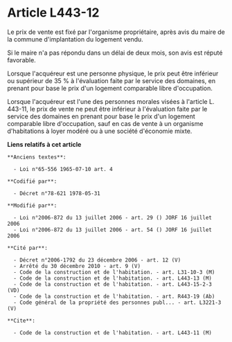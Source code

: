 # Article L443-12

Le prix de vente est fixé par l'organisme propriétaire, après avis du maire de la commune d'implantation du logement vendu.

Si le maire n'a pas répondu dans un délai de deux mois, son avis est réputé favorable.

Lorsque l'acquéreur est une personne physique, le prix peut être inférieur ou supérieur de 35 % à l'évaluation faite par le
service des domaines, en prenant pour base le prix d'un logement comparable libre d'occupation.

Lorsque l'acquéreur est l'une des personnes morales visées à l'article L. 443-11, le prix de vente ne peut être inférieur à
l'évaluation faite par le service des domaines en prenant pour base le prix d'un logement comparable libre d'occupation, sauf
en cas de vente à un organisme d'habitations à loyer modéré ou à une société d'économie mixte.

**Liens relatifs à cet article**

	**Anciens textes**:

	  - Loi n°65-556 1965-07-10 art. 4

	**Codifié par**:

	  - Décret n°78-621 1978-05-31

	**Modifié par**:

	  - Loi n°2006-872 du 13 juillet 2006 - art. 29 () JORF 16 juillet 2006
	  - Loi n°2006-872 du 13 juillet 2006 - art. 54 () JORF 16 juillet 2006

	**Cité par**:

	  - Décret n°2006-1792 du 23 décembre 2006 - art. 12 (V)
	  - Arrêté du 30 décembre 2010 - art. 9 (V)
	  - Code de la construction et de l'habitation. - art. L31-10-3 (M)
	  - Code de la construction et de l'habitation. - art. L443-13 (M)
	  - Code de la construction et de l'habitation. - art. L443-15-2-3 (VD)
	  - Code de la construction et de l'habitation. - art. R443-19 (Ab)
	  - Code général de la propriété des personnes publ... - art. L3221-3 (V)

	**Cite**:

	  - Code de la construction et de l'habitation. - art. L443-11 (M)
